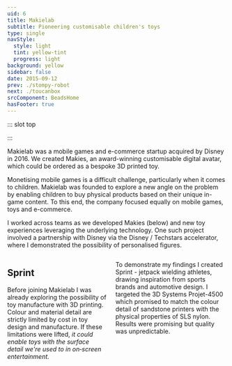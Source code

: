```yaml
---
uid: 6
title: Makielab
subtitle: Pioneering customisable children's toys
type: single
navStyle:
  style: light
  tint: yellow-tint
  progress: light
background: yellow
sidebar: false
date: 2015-09-12
prev: ./stompy-robot
next: ./toucanbox
srcComponent: BeadsHome
hasFooter: true
---
```


::: slot top
<!-- :fadeless="true" -->
<Stage-ProjectStage rag="rag-4" ragTitle="rag-1" ctaLabel="none" ctaUrl="#"
description="I played a central role in Makielab's collaboration with Disney, who eventually acquired the company.">

<template v-slot:visual-background>
  <figure class="full-screen">
    <Heros-ImageHero src="/images/makielab/sprint-header.jpg" alt="Sprint 3D printed figures"/>
  </figure>
</template>

<template v-slot:platform>

Responsive web app
~ 3D printed toys

</template>

<template v-slot:timeframe>

2015

</template>

<template v-slot:my-role>

Toy Designer
~ UI/UX Designer

</template>

<template v-slot:team>

CTO
~ Product Manager
~ 3D Artist
~ 3 Full&#8209;stack Developers


</template>

</Stage-ProjectStage>

:::

<Content-TextSection rag="rag-5" columnOffset="title-offset" padding="is-initial is-continuous">

<p class="subtitle">
Makielab was a mobile games and e-commerce startup acquired by Disney in 2016. We created Makies, an award-winning customisable digital avatar, which could be ordered as a bespoke 3D printed toy.
</p>

Monetising mobile games is a difficult challenge, particularly when it comes to children. Makielab was founded to explore a new angle on the problem by enabling children to buy physical products based on their unique in-game content. To this end, the company focused equally on mobile games, toys and e-commerce.

<p>
 I worked across teams as we developed Makies (below) and new toy experiences leveraging the underlying technology. One such project involved a partnership with Disney via the Disney / Techstars accelerator, where I demonstrated the possibility of personalised

<Content-ModalLink label="Disney Infinity">
<template v-slot:modal>

<Content :page-key="$site.pages.find(p => p.path === '/extra/infinity/').key"/>

</template>
</Content-ModalLink>
figures.
</p>

<!-- I was part of the agile product team responsible for the website and physical products. We worked closely with the games team to ensure a holistic experience across touch-points and I spanned teams -->

</Content-TextSection>

<style lang="sass">

.sprint .stage-column .subtitle
  width: 82%

.sprint .section
  .grid-wrapper-content
    column-gap: 2em
    row-gap: 2em

.image.sprint-tall.span-3
  grid-row: auto / span 3

</style>



<Content-ImageFrames-MainImageSection rag="rag-5" padding="is-large" url="https://www.youtube.com/embed/daBtHme2hP8" alt="Makies video" :aside="true"  :iframe="true">

<template v-slot:content>

## Makies

<p class="subtitle" style="padding-right: 6em;">
  Creative dolls for creative kids and the world's first 3D printed toys.
</p>

Makies are toys with a digital twin. They're the child's personalised avatar for Makielab's mobile games but they're also a physical toy which encourages hands-on creativity, crafting, DIY making, modification and learning. Makies are designed to get children excited about technology and can be extended with Arduino. Each Makie is hand-assembled in the UK.

<!-- Character with a digital and physical existence. Personalised by the child, avatar/character from the mobile game or made online before purchase. On-demand manufacture. Creative, DIY toy, crafting, hands-on play/learning, modification e.g. Arduino, RFID, RC. Counterpart to on-screen play. Get children excited about technology, particularly girls. Sustainable and locally made. -->

</template>

<template v-slot:aside>

<figure class="image parent-loading is-square">
  <img class="lazyload" data-src="/images/makielab/Makies-present1.5x.jpg" alt="Makies product and web interface">
</figure>


</template>

</Content-ImageFrames-MainImageSection>



<Content-FreeSection class="sprint-text" padding="is-continuous">

<div class="columns is-multiline">
<div class="column is-half">

## Sprint

Before joining Makielab I was already exploring the possibility of toy manufacture with 3D printing. Colour and material detail are strictly limited by cost in toy design and manufacture. If these limitations were lifted, _it could enable toys with the surface detail we're used to in on&#8209;screen entertainment._

</div>
<div class="column is-half title-offset">

To demonstrate my findings I created Sprint - jetpack wielding athletes, drawing inspiration from sports brands and automotive design. I targeted the 3D Systems Projet-4500 which promised to match the colour detail of sandstone printers with the physical properties of SLS nylon. Results were promising but quality was unpredictable.

</div>
</div>

<style lang=sass>

.sprint-text
  padding-bottom: 1em

</style>

</Content-FreeSection>



<Content-GridSection padding="is-medium-large sprint">

  <template v-slot:grid>
    <figure class="image parent-loading is-square">
      <img class="lazyload" data-src="/images/makielab/sprint-wip-rough.jpg" alt="3D modelling rough forms">
    </figure>
    <figure class="image parent-loading is-square">
      <img class="lazyload" data-src="/images/makielab/sprint-wip-body.jpg" alt="3D modelling body WIP">
    </figure>
    <figure class="image parent-loading is-square">
      <img class="lazyload" data-src="/images/makielab/sprint-wip-body-details.jpg" alt="3D modelling details">
    </figure>
    <figure class="image parent-loading is-square span-3 sprint-tall">
      <img class="lazyload sketch-group" data-src="/images/makielab/sketch-group.jpg" alt="Figure sketches">
    </figure>
    <figure class="image parent-loading is-square">
      <img class="lazyload" data-src="/images/makielab/sprint-wip-sketch.jpg" alt="Character face sketch">
    </figure>
    <figure class="image parent-loading is-square">
      <img class="lazyload" data-src="/images/makielab/sprint-wip-sculpt.jpg" alt="Face sculpt">
    </figure>
    <figure class="image parent-loading is-square">
      <img class="lazyload" data-src="/images/makielab/sprint-wip-materials.jpg" alt="Face with materials">
    </figure>
    <figure class="image parent-loading is-square">
      <img class="lazyload" data-src="/images/makielab/sprint-wip-uvs.jpg" alt="Character face sketch">
    </figure>
    <figure class="image parent-loading is-square">
      <img class="lazyload" data-src="/images/makielab/sprint-wip-print.jpg" alt="Face sculpt">
    </figure>
    <figure class="image parent-loading is-square">
      <img class="lazyload" data-src="/images/makielab/sprint-wip-test.jpg" alt="Face with materials">
    </figure>
    <figure class="image parent-loading is-square span-2">
      <img class="lazyload" data-src="/images/makielab/render-group.jpg" alt="Render of figures">
    </figure>
    <figure class="image parent-loading is-square span-2">
      <img class="lazyload" data-src="/images/makielab/render-action.jpg" alt="Render of figures in action">
    </figure>
    <figure class="image parent-loading is-square span-2">
      <img class="lazyload" data-src="/images/makielab/photo-close.jpg" alt="Printed figures closeup">
    </figure>
  </template>

</Content-GridSection>


<!-- <Content-QuoteSection rag="rag-4" quote="Anthony has shown a great persistence on one particular project where almost everyone in the design team lost hope due to very strict technological, ergonomic and layout constraints. He literally saved the project and brought back optimism and belief." attribute="Timour Bourbaev, Creative Director of Product Design, referring to NITA air traffic control" color="blue"/> -->
